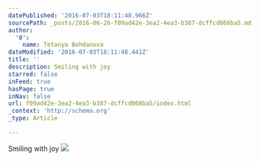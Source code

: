 ```yaml
---
datePublished: '2016-07-03T18:11:48.966Z'
sourcePath: _posts/2016-06-26-f09ad42e-3ea2-4ea3-b387-dcffcd068ba5.md
author:
  '0':
    name: Tetanya Bohdanova
dateModified: '2016-07-03T18:11:48.441Z'
title: ''
description: Smiling with joy
starred: false
inFeed: true
hasPage: true
inNav: false
url: f09ad42e-3ea2-4ea3-b387-dcffcd068ba5/index.html
_context: 'http://schema.org'
_type: Article

---
```

Smiling with joy
![](https://imgflo.herokuapp.com/graph/vahj1ThiexotieMo/6b640ecb0aa452b7428d4a0d5f3f60b9/croprotate.jpg?cropheight=3001&cropwidth=3809&degrees=0&input=https%3A%2F%2Fthe-grid-user-content.s3-us-west-2.amazonaws.com%2F0be312fd-ebe6-433e-bb28-8b56973e37be.jpg&x=0&y=0)